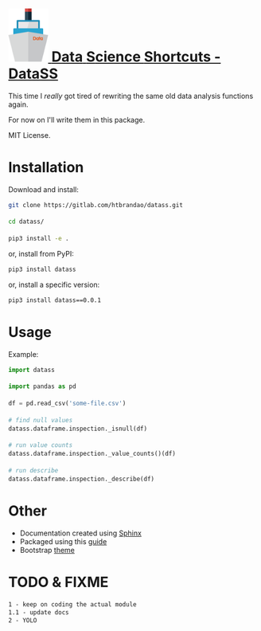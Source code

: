 
# [<img src="etc/img/drawing.png" alt="logo" width="80"/> **Data** **S**cience **S**hortcuts - DataSS](https://htbrandao.github.io/datass/)

This time I *really* got tired of rewriting the same old data analysis functions again.

For now on I'll write them in this package.

MIT License.

# Installation

Download and install:

```bash
git clone https://gitlab.com/htbrandao/datass.git

cd datass/

pip3 install -e .
```

or, install from PyPI:

```bash
pip3 install datass
```

or, install a specific version:

```bash
pip3 install datass==0.0.1
```

# Usage

Example:

```python
import datass

import pandas as pd

df = pd.read_csv('some-file.csv')

# find null values
datass.dataframe.inspection._isnull(df)

# run value counts
datass.dataframe.inspection._value_counts()(df)

# run describe
datass.dataframe.inspection._describe(df)
```

# Other

- Documentation created using [Sphinx](https://www.sphinx-doc.org/en/master/)
- Packaged using this [guide](https://packaging.python.org/tutorials/packaging-projects/)
- Bootstrap [theme](https://startbootstrap.com/theme/freelancer)

# TODO & FIXME

    1 - keep on coding the actual module
    1.1 - update docs
    2 - YOLO
